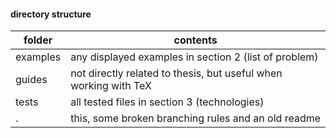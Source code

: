 #### directory structure
| folder | contents |
|---|---|
| examples | any displayed examples in section 2 (list of problem) |
| guides | not directly related to thesis, but useful when working with TeX |
| tests | all tested files in section 3 (technologies) |
| . | this, some broken branching rules and an old readme |